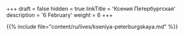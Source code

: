 +++
draft = false
hidden = true
linkTitle = 'Ксения Петербургская'
description = '6 February'
weight = 6
+++

{{% include file="content/ru/lives/kseniya-peterburgskaya.md" %}}
